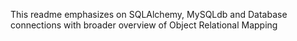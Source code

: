 This readme emphasizes on SQLAlchemy, MySQLdb and Database connections with broader overview of Object Relational Mapping